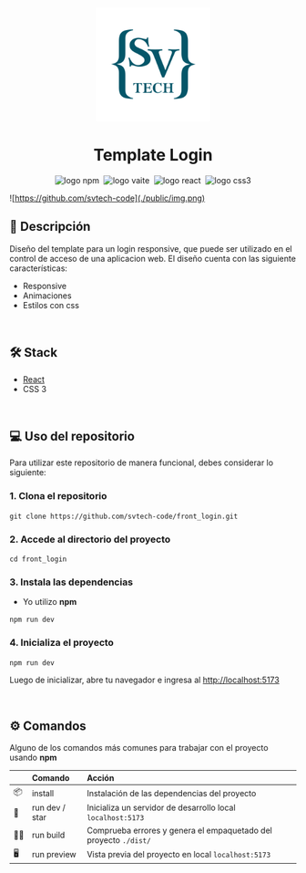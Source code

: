 <p align="center">
  <img src="./public/logo.png" alt="logo svtech" width="200">
</p>

<p align="center">
  <h1 align="center">Template Login</h1>
</p>

<div align="center">
  <img src="https://img.shields.io/badge/npm-CB3837.svg?logo=npm&logoColor=white" alt="logo npm">&nbsp;
  <img src="https://img.shields.io/badge/vite-%23646CFF?logo=vite&logoColor=%23FFD62E" alt="logo vaite">&nbsp;
  <img src="https://img.shields.io/badge/React-222222.svg?logo=React&logoColor=61DAFB" alt="logo react">&nbsp;
  <img src="https://img.shields.io/badge/CSS3-1572B6.svg?logo=css3&logoColor=white" alt="logo css3">
  
</div>

![https://github.com/svtech-code](./public/img.png)

## 📑 Descripción
Diseño del template para un login responsive, que puede ser utilizado en el control de acceso de una aplicacion web.
El diseño cuenta con las siguiente características:
- Responsive
- Animaciones
- Estilos con css

<br>

## 🛠️ Stack
- [React](https://react.dev)
- CSS 3

<br>

## 💻 Uso del repositorio
Para utilizar este repositorio de manera funcional, debes considerar lo siguiente:

### 1. Clona el repositorio
```
git clone https://github.com/svtech-code/front_login.git
```

### 2. Accede al directorio del proyecto
```
cd front_login
```

### 3. Instala las dependencias
- Yo utilizo **npm**
```
npm run dev
```

### 4. Inicializa el proyecto
```
npm run dev
```
Luego de inicializar, abre tu navegador e ingresa al [http://localhost:5173](http://localhost:5173)

<br>

## ⚙️ Comandos
Alguno de los comandos más comunes para trabajar con el proyecto usando **npm**

|     |Comando           | Acción                                        |
| :-- | :--------------- | :-------------------------------------------- |
| 📦  |install           | Instalación de las dependencias del proyecto |
| 🏁  |run dev / star    | Inicializa un servidor de desarrollo local `localhost:5173` |
| 👨‍💻  |run build         | Comprueba errores y genera el empaquetado del proyecto `./dist/` |
| 🖥️  |run preview       | Vista previa del proyecto en local `localhost:5173` |
